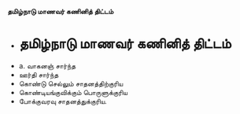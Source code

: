 **தமிழ்நாடு மாணவர் கணினித் திட்டம்**
- # தமிழ்நாடு மாணவர் கணினித் திட்டம்
- a. வாகனஞ் சார்ந்த
- ஊர்தி சார்ந்த
- கொண்டு செல்லும் சாதனத்திற்குரிய
- கொண்டியங்குவிக்கும் பொருளுக்குரிய
- போக்குவரவு சாதனத்துக்குரிய.

